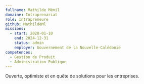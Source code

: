 ```yaml
---
fullname: Mathilde Ménil
domaine: Intraprenariat
role: Intrapreneure
github: MathildeMl
missions:
  - start: 2020-01-10
    end: 2024-12-31
    status: admin
    employer: Gouvernement de la Nouvelle-Calédonie
competences:
  - Gestion de Produit
  - Administration Publique
---
```

Ouverte, optimiste et en quête de solutions pour les entreprises.